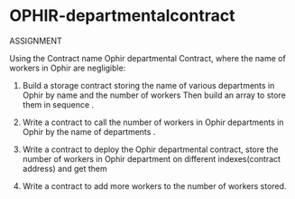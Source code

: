 # OPHIR-departmentalcontract
ASSIGNMENT 

Using the Contract name Ophir departmental Contract, where the name of workers in Ophir are negligible:

1. Build a storage contract storing the name of various departments in Ophir by name and the number of workers Then build an array to store them in sequence .

2. Write a contract to call the number of workers in Ophir departments in Ophir by the name of departments .

3. Write a contract to deploy the Ophir departmental contract, store the number of workers in Ophir department on different indexes(contract address) and get them 

4. Write a contract to add more workers to the number of workers stored.
